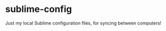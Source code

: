 sublime-config
==============
Just my local Sublime configuration files, for syncing between computers!
